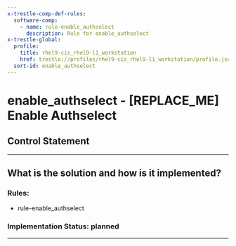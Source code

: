 ```yaml
---
x-trestle-comp-def-rules:
  software-comp:
    - name: rule-enable_authselect
      description: Rule for enable_authselect
x-trestle-global:
  profile:
    title: rhel9-cis_rhel9-l1_workstation
    href: trestle://profiles/rhel9-cis_rhel9-l1_workstation/profile.json
  sort-id: enable_authselect
---
```


# enable_authselect - \[REPLACE_ME\] Enable Authselect

## Control Statement

______________________________________________________________________

## What is the solution and how is it implemented?

<!-- For implementation status enter one of: implemented, partial, planned, alternative, not-applicable -->

<!-- Note that the list of rules under ### Rules: is read-only and changes will not be captured after assembly to JSON -->

<!-- Add control implementation description here for control: enable_authselect -->

### Rules:

  - rule-enable_authselect

### Implementation Status: planned

______________________________________________________________________
